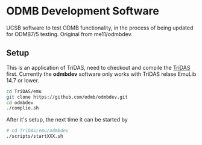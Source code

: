 # ODMB Development Software

UCSB software to test ODMB functionality, in the process of being updated for ODMB7/5 testing. Original from me11/odmbdev.

## Setup
This is an application of TriDAS, need to checkout and compile the [TriDAS](https://gitlab.cern.ch/CMS-Emu/CERN/TriDAS) first. 
Currently the **odmbdev** software only works with TriDAS relase EmuLib 14.7 or lower.

``` bash
cd TriDAS/emu
git clone https://github.com/odmb/odmbdev.git
cd odmbdev
./complie.sh
```

After it's setup, the next time it can be started by
``` bash
# cd TriDAS/emu/odmbdev
./scripts/startXXX.sh
```
